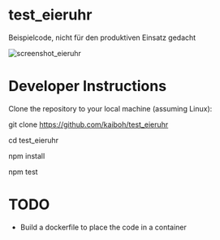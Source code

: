 # test_eieruhr

Beispielcode, nicht für den produktiven Einsatz gedacht

![screenshot_eieruhr](https://user-images.githubusercontent.com/99281522/154488996-1ef3f353-51f2-4596-81f7-d7b359db080e.PNG)


# Developer Instructions

Clone the repository to your local machine (assuming Linux):

git clone https://github.com/kaiboh/test_eieruhr

cd test_eieruhr

npm install

npm test


# TODO

- Build a dockerfile to place the code in a container

